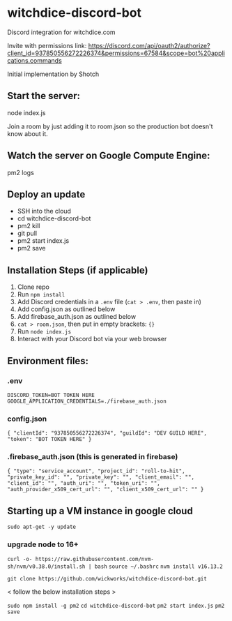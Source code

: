 # witchdice-discord-bot
Discord integration for witchdice.com

Invite with permissions link:
https://discord.com/api/oauth2/authorize?client_id=937850556272226374&permissions=67584&scope=bot%20applications.commands

Initial implementation by Shotch

## Start the server:
node index.js

Join a room by just adding it to room.json so the production bot doesn't know about it.


## Watch the server on Google Compute Engine:
pm2 logs

## Deploy an update
- SSH into the cloud
- cd witchdice-discord-bot
- pm2 kill
- git pull
- pm2 start index.js
- pm2 save


## Installation Steps (if applicable)

1. Clone repo
2. Run `npm install`
3. Add Discord credentials in a `.env` file		(`cat > .env`, then paste in)
4. Add config.json as outlined below
5. Add firebase_auth.json as outlined below
6. `cat > room.json`, then put in empty brackets: `{}`
6. Run `node index.js`
7. Interact with your Discord bot via your web browser

## Environment files:
### .env
`DISCORD_TOKEN=BOT TOKEN HERE
GOOGLE_APPLICATION_CREDENTIALS=./firebase_auth.json`

### config.json
`{
	"clientId": "937850556272226374",
	"guildId": "DEV GUILD HERE",
	"token": "BOT TOKEN HERE"
}`

### .firebase_auth.json  (this is generated in firebase)
`{
  "type": "service_account",
  "project_id": "roll-to-hit",
  "private_key_id": "",
  "private_key": "",
  "client_email": "",
  "client_id": "",
  "auth_uri": "",
  "token_uri": "",
  "auth_provider_x509_cert_url": "",
  "client_x509_cert_url": ""
}`

## Starting up a VM instance in google cloud

`sudo apt-get -y update`

### upgrade node to 16+
`curl -o- https://raw.githubusercontent.com/nvm-sh/nvm/v0.38.0/install.sh | bash`
`source ~/.bashrc`
`nvm install v16.13.2`

`git clone https://github.com/wickworks/witchdice-discord-bot.git`

< follow the below installation steps >

`sudo npm install -g pm2`
`cd witchdice-discord-bot`
`pm2 start index.js`
`pm2 save`
